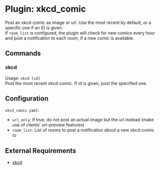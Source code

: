 Plugin: xkcd_comic
===
Post an xkcd-comic as image or url. Use the most recent by default, or a specific one if an ID is given.  
If `room_list` is configured, the plugin will check for new comics every hour and post a notification to each room, 
if a new comic is available.  

## Commands

### xkcd
Usage: `xkcd [id]`  
Post the most recent xkcd-comic. If id is given, post the specified one.

## Configuration
`xkcd_comic.yaml`:
- `url_only`: if true, do not post an actual image but the url instead (make use of clients' url-preview features)
- `room_list`: List of rooms to post a notification about a new xkcd-comic to

## External Requirements
- [xkcd](https://pypi.org/project/xkcd/)
